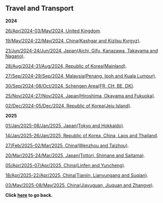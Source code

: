 ## Travel and Transport

**2024**

[26/Apr/2024-03/May/2024, United Kingdom](https://wqgcx.github.io/transport/20240426UK).

[19/May/2024-22/May/2024, China(Kashgar and Kizilsu Kyrgyz)](https://wqgcx.github.io/transport/20240519CN).

[21/Jun/2024-24/Jun/2024, Japan(Aichi, Gifu, Kanazawa, Takayama and Nagano)](https://wqgcx.github.io/transport/20240621JP).

[28/Aug/2024-31/Aug/2024, Republic of Korea(Mainland)](https://wqgcx.github.io/transport/20240828KR).

[27/Sep/2024-29/Sep/2024, Malaysia(Penang, Ipoh and Kuala Lumpur)](https://wqgcx.github.io/transport/20240927MYS).

[30/Sep/2024-08/Oct/2024, Schengen Area(FR, CH, BE, DK)](https://wqgcx.github.io/transport/20240930EU).

[25/Nov/2024-27/Nov/2024, Japan(Hiroshima, Okayama and Fukuoka)](https://wqgcx.github.io/transport/20241125JP).

[02/Dec/2024-05/Dec/2024, Republic of Korea(Jeju Island)](https://wqgcx.github.io/transport/20241202KR).

**2025**

[01/Jan/2025-08/Jan/2025, Japan(Tokyo and Hokkaido)](https://wqgcx.github.io/transport/20250101JP).

[14/Jan/2025-26/Jan/2025, Republic of Korea, China, Laos and Thailand](https://wqgcx.github.io/transport/20250114ASIA).

[27/Feb/2025-02/Mar/2025, China(Wenzhou and Taizhou)](https://wqgcx.github.io/transport/20250227CN).

[20/Mar/2025-24/Mar/2025, Japan(Tottori, Shimane and Saitama)](https://wqgcx.github.io/transport/20250320JP).

[05/Apr/2025-07/Apr/2025, China(Linfen and Yuncheng)](https://wqgcx.github.io/transport/20250405CN).

[18/Apr/2025-22/Apr/2025, China(Tianjin, Lianyungang and Suqian)](https://wqgcx.github.io/transport/20250418CN).

[03/May/2025-08/May/2025, China(Jiayuguan, Jiuquan and Zhangye)](https://wqgcx.github.io/transport/20250503CN).

**Click [here](https://wqgcx.github.io/) to go back.**
